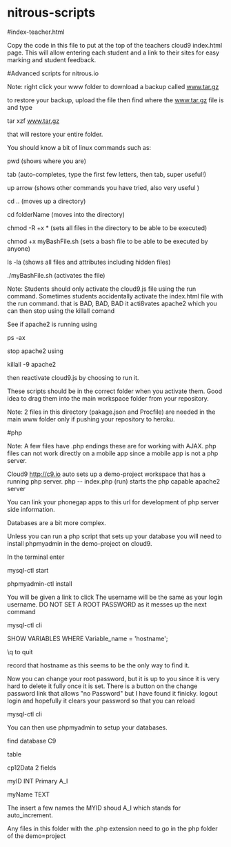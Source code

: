 nitrous-scripts
===============


#index-teacher.html

Copy the code in this file to put at the top of the teachers cloud9 index.html page. This will allow entering each student and a link to their sites for easy marking and student feedback.


#Advanced scripts for nitrous.io

Note: right click your www folder to download a backup called www.tar.gz

to restore your backup, upload the file then find where the www.tar.gz file is and type

tar xzf www.tar.gz

that will restore your entire folder.




You should know a bit of linux commands such as:

pwd  (shows where you are)

tab  (auto-completes, type the first few letters, then tab, super useful!)

up arrow  (shows other commands you have tried, also very useful )

cd .. (moves up a directory)

cd folderName (moves into the directory)

chmod -R +x *      (sets all files in the directory to be able to be executed)

chmod +x myBashFile.sh  (sets a bash file to be able to be executed by anyone)

ls -la   (shows all files and attributes including hidden files)

./myBashFile.sh   (activates the file)



Note: Students should only activate the cloud9.js file using the run command.
Sometimes students accidentally activate the index.html file with the run command. that is BAD, BAD, BAD it acti8vates apache2 which you can then stop using the killall comand

See if apache2 is running using 

ps -ax

stop apache2 using

killall -9 apache2


then reactivate cloud9.js by choosing to run it.

These scripts should be in the correct folder when you activate them. Good idea to drag them into the main workspace folder from your repository.


Note: 2 files in this directory (pakage.json and Procfile) are needed in the main www folder only if pushing your repository to heroku.


#php

Note: A few files have .php endings these are for working with AJAX. php files can not work directly on a mobile app since a mobile app is not a php server. 


Cloud9   http://c9.io auto sets up a demo-project workspace that has a running php server. 
php -- index.php  (run) starts the php capable apache2 server

You can link your phonegap apps to this url for development of php server side information.

Databases are a bit more complex.

Unless you can run a php script that sets up your database you will need to install phpmyadmin in the demo-project on cloud9.

In the terminal enter

mysql-ctl start

phpmyadmin-ctl install

You will be given a link to click 
The username will be the same as your login username. DO NOT SET A ROOT PASSWORD as it messes up the next command

 mysql-ctl cli
 
 SHOW VARIABLES WHERE Variable_name = 'hostname';
 
 \q to quit
 
 record that hostname as this seems to be the only way to find it.
 
 Now you can change your root password, but it is up to you since it is very hard to delete it fully once it is set. There is a button on the change password link that allows "no Password" but I have found it finicky. logout login and hopefully it clears your password so that you can reload
 
  mysql-ctl cli
  
  
  

You can then use phpmyadmin to setup your databases.

find database C9

table 

cp12Data  2 fields


myID  INT   Primary   A_I

myName   TEXT 

The insert a few names the MYID shoud A_I which stands for auto_increment.


Any files in this folder with the .php extension need to go in the php folder of the demo=project















